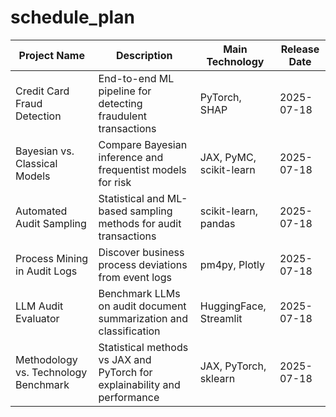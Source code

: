 # schedule_plan
| Project Name                       | Description                                                      | Main Technology        | Release Date  |
|----------------------------------|------------------------------------------------------------------|-----------------------|---------------|
| Credit Card Fraud Detection       | End-to-end ML pipeline for detecting fraudulent transactions     | PyTorch, SHAP         | 2025-07-18    |
| Bayesian vs. Classical Models     | Compare Bayesian inference and frequentist models for risk       | JAX, PyMC, scikit-learn| 2025-07-18    |
| Automated Audit Sampling          | Statistical and ML-based sampling methods for audit transactions | scikit-learn, pandas  | 2025-07-18    |
| Process Mining in Audit Logs      | Discover business process deviations from event logs            | pm4py, Plotly         | 2025-07-18    |
| LLM Audit Evaluator               | Benchmark LLMs on audit document summarization and classification| HuggingFace, Streamlit| 2025-07-18    |
| Methodology vs. Technology Benchmark | Statistical methods vs JAX and PyTorch for explainability and performance | JAX, PyTorch, sklearn | 2025-07-18    |

